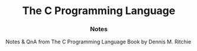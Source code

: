  <h1 align="center">The C Programming Language</h1>

 <h3 align="center">Notes</h1>

Notes & QnA from The C Programming Language Book by Dennis M. Ritchie 


